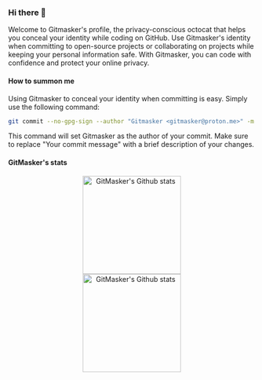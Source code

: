 ### Hi there 👋

Welcome to Gitmasker's profile, the privacy-conscious octocat that helps you conceal your identity while coding on GitHub. Use Gitmasker's identity when committing to open-source projects or collaborating on projects while keeping your personal information safe. With Gitmasker, you can code with confidence and protect your online privacy.

#### How to summon me

Using Gitmasker to conceal your identity when committing is easy. Simply use the following command:

```bash
git commit --no-gpg-sign --author "Gitmasker <gitmasker@proton.me>" -m "Your commit message"
```

This command will set Gitmasker as the author of your commit. Make sure to replace "Your commit message" with a brief description of your changes.

#### GitMasker's stats

<!-- Light Mode -->
<div align="center"> 
<a href="https://github.com/anuraghazra/github-readme-stats#gh-light-mode-only">
<img height=200 src="https://github-readme-stats.vercel.app/api?username=gitmasker&include_all_commits=true&theme=default#gh-light-mode-only" alt="GitMasker's Github stats" />
</a>
</div>

<!-- Dark Mode -->
<div align="center"> 
<a href="https://github.com/anuraghazra/github-readme-stats#gh-dark-mode-only">
<img height=200 src="https://github-readme-stats.vercel.app/api?username=gitmasker&include_all_commits=true&theme=dark&bg_color=000000#gh-dark-mode-only" alt="GitMasker's Github stats" />
</a>
</div>
